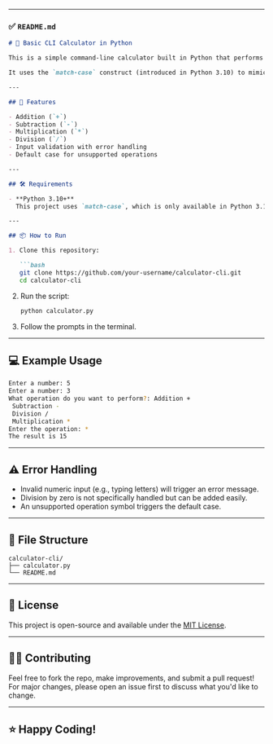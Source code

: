 

---

### ✅ `README.md`

````markdown
# 🧮 Basic CLI Calculator in Python

This is a simple command-line calculator built in Python that performs basic arithmetic operations: Addition, Subtraction, Multiplication, and Division.

It uses the `match-case` construct (introduced in Python 3.10) to mimic switch-case behavior and a alternate method using `if-else`, along with proper exception handling for input errors.

---

## 🚀 Features

- Addition (`+`)
- Subtraction (`-`)
- Multiplication (`*`)
- Division (`/`)
- Input validation with error handling
- Default case for unsupported operations

---

## 🛠 Requirements

- **Python 3.10+**  
  This project uses `match-case`, which is only available in Python 3.10 and above.

---

## 📦 How to Run

1. Clone this repository:

   ```bash
   git clone https://github.com/your-username/calculator-cli.git
   cd calculator-cli
````

2. Run the script:

   ```bash
   python calculator.py
   ```

3. Follow the prompts in the terminal.

---

## 💻 Example Usage

```bash
Enter a number: 5
Enter a number: 3
What operation do you want to perform?: Addition + 
 Subtraction - 
 Division / 
 Multiplication * 
Enter the operation: *
The result is 15
```

---

## ⚠️ Error Handling

* Invalid numeric input (e.g., typing letters) will trigger an error message.
* Division by zero is not specifically handled but can be added easily.
* An unsupported operation symbol triggers the default case.

---

## 📁 File Structure

```
calculator-cli/
├── calculator.py
└── README.md
```

---

## 📜 License

This project is open-source and available under the [MIT License](LICENSE).

---

## 🙋‍♂️ Contributing

Feel free to fork the repo, make improvements, and submit a pull request! For major changes, please open an issue first to discuss what you'd like to change.

---

## ⭐️ Happy Coding!
